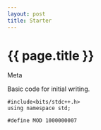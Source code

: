 ```yaml
---
layout: post
title: Starter
---
```


{{ page.title }}
================

<p class="meta">Meta</p>

Basic code for initial writing. 

~~~~
#include<bits/stdc++.h>
using namespace std;

#define MOD 1000000007
~~~~
